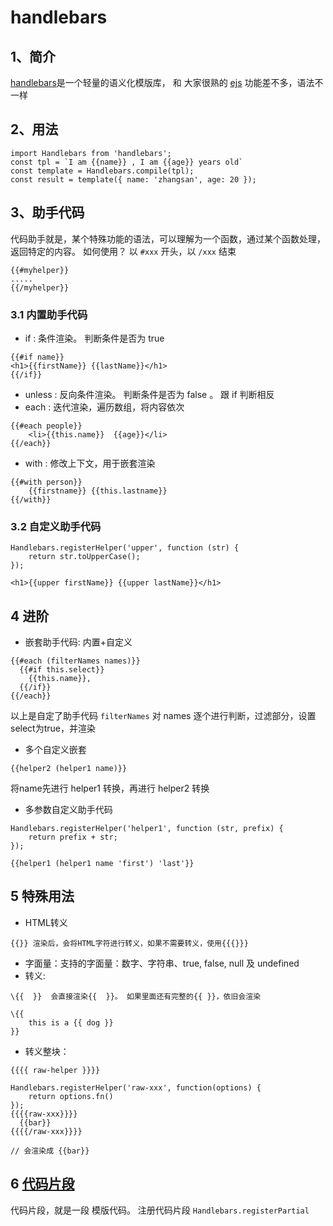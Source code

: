 # handlebars

## 1、简介
[handlebars](https://handlebarsjs.com/zh/)是一个轻量的语义化模版库， 和 大家很熟的 [ejs](https://www.npmjs.com/package/ejs) 功能差不多，语法不一样

## 2、用法

```
import Handlebars from 'handlebars';
const tpl = `I am {{name}} , I am {{age}} years old`
const template = Handlebars.compile(tpl);
const result = template({ name: 'zhangsan', age: 20 });
```

## 3、助手代码

代码助手就是，某个特殊功能的语法，可以理解为一个函数，通过某个函数处理，返回特定的内容。
如何使用？ 以 `#xxx` 开头，以 `/xxx` 结束

```
{{#myhelper}}
.....
{{/myhelper}}
```


### 3.1 内置助手代码

- if : 条件渲染。 判断条件是否为 true
```
{{#if name}}
<h1>{{firstName}} {{lastName}}</h1>
{{/if}}
```
- unless : 反向条件渲染。 判断条件是否为 false 。 跟 if 判断相反
- each : 迭代渲染，遍历数组，将内容依次
```
{{#each people}}
    <li>{{this.name}}  {{age}}</li>
{{/each}}
```
- with : 修改上下文，用于嵌套渲染
```
{{#with person}}
    {{firstname}} {{this.lastname}}
{{/with}}
```

### 3.2 自定义助手代码
```
Handlebars.registerHelper('upper', function (str) {
    return str.toUpperCase();
});

<h1>{{upper firstName}} {{upper lastName}}</h1>
```

## 4 进阶
- 嵌套助手代码: 内置+自定义
```
{{#each (filterNames names)}}
  {{#if this.select}}
    {{this.name}},
  {{/if}}
{{/each}}
```
以上是自定了助手代码 `filterNames` 对 names 逐个进行判断，过滤部分，设置select为true，并渲染 

- 多个自定义嵌套

```
{{helper2 (helper1 name)}}
```

将name先进行 helper1 转换，再进行 helper2 转换


- 多参数自定义助手代码

```
Handlebars.registerHelper('helper1', function (str, prefix) {
    return prefix + str;
});

{{helper1 (helper1 name 'first') 'last'}}
```

## 5 特殊用法
- HTML转义
```
{{}} 渲染后，会将HTML字符进行转义，如果不需要转义，使用{{{}}}
``` 
- 字面量：支持的字面量：数字、字符串、true, false, null 及 undefined
- 转义: 
```
\{{  }}  会直接渲染{{  }}。 如果里面还有完整的{{ }}，依旧会渲染
```

```
\{{ 
    this is a {{ dog }}
}}
```

- 转义整块：  
```
{{{{ raw-helper }}}}
```
```
Handlebars.registerHelper('raw-xxx', function(options) {
    return options.fn()
});
{{{{raw-xxx}}}}
  {{bar}}
{{{{/raw-xxx}}}}

// 会渲染成 {{bar}}
```

## 6 [代码片段](https://handlebarsjs.com/zh/guide/partials.html#%E5%9F%BA%E6%9C%AC%E4%BB%A3%E7%A0%81%E7%89%87%E6%AE%B5)

代码片段，就是一段 模版代码。 注册代码片段 `Handlebars.registerPartial` 
